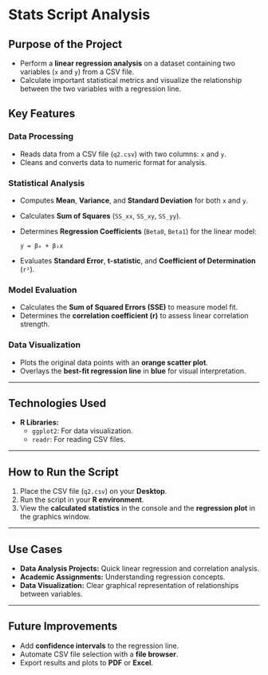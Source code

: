 # Stats Script Analysis

## **Purpose of the Project**

- Perform a **linear regression analysis** on a dataset containing two variables (`x` and `y`) from a CSV file.
- Calculate important statistical metrics and visualize the relationship between the two variables with a regression line.

## **Key Features**

### **Data Processing**

- Reads data from a CSV file (`q2.csv`) with two columns: `x` and `y`.
- Cleans and converts data to numeric format for analysis.

### **Statistical Analysis**

- Computes **Mean**, **Variance**, and **Standard Deviation** for both `x` and `y`.
- Calculates **Sum of Squares** (`SS_xx`, `SS_xy`, `SS_yy`).
- Determines **Regression Coefficients** (`Beta0`, `Beta1`) for the linear model:
  
  `y = β₀ + β₁x`

- Evaluates **Standard Error**, **t-statistic**, and **Coefficient of Determination** (`r²`).

### **Model Evaluation**

- Calculates the **Sum of Squared Errors (SSE)** to measure model fit.
- Determines the **correlation coefficient (r)** to assess linear correlation strength.

### **Data Visualization**

- Plots the original data points with an **orange scatter plot**.
- Overlays the **best-fit regression line** in **blue** for visual interpretation.

---

## **Technologies Used**

- **R Libraries:**
  - `ggplot2`: For data visualization.
  - `readr`: For reading CSV files.

---

## **How to Run the Script**

1. Place the CSV file (`q2.csv`) on your **Desktop**.
2. Run the script in your **R environment**.
3. View the **calculated statistics** in the console and the **regression plot** in the graphics window.

---

## **Use Cases**

- **Data Analysis Projects:** Quick linear regression and correlation analysis.
- **Academic Assignments:** Understanding regression concepts.
- **Data Visualization:** Clear graphical representation of relationships between variables.

---

## **Future Improvements**

- Add **confidence intervals** to the regression line.
- Automate CSV file selection with a **file browser**.
- Export results and plots to **PDF** or **Excel**.

